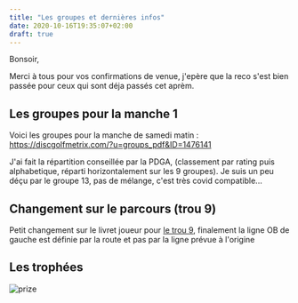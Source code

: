```yaml
---
title: "Les groupes et dernières infos"
date: 2020-10-16T19:35:07+02:00
draft: true
---
```


Bonsoir,

Merci à tous pour vos confirmations de venue, j'epère que la reco s'est bien passée pour ceux qui sont déja passés cet aprèm.

## Les groupes pour la manche 1

Voici les groupes pour la manche de samedi matin : https://discgolfmetrix.com/?u=groups_pdf&ID=1476141

<!--more-->

J'ai fait la répartition conseillée par la PDGA, (classement par rating puis alphabetique, réparti horizontalement sur les 9 groupes). Je suis un peu déçu par le groupe 13, pas de mélange, c'est très covid compatible...


## Changement sur le parcours (trou 9)

Petit changement sur le livret joueur pour [le trou 9](/parcours/9), finalement la ligne OB de gauche est définie par la route et pas par la ligne prévue à l'origine



## Les trophées

![prize](/prize.jpg)